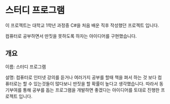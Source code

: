# 스터디 프로그램
이 프로젝트는 대학교 1학년 과정중 C#을 처음 배운 직후 작성했던 프로젝트 입니다.

컴퓨터로 공부하면서 딴짓을 못하도록 하자는 아이디어를 구현했습니다.
## 개요
이름: 스터디 프로그램

설명: 컴퓨터로 인터넷 강의를 듣거나 여러가지 공부를 할때 책을 펴서 하는 것 보다 컴퓨터로는 할 수 있는것들이 많다보니 딴짓을 할 확률이 높다고 생각했습니다. 따라서 동기부여를 통해 공부를 돕는 프로그램을 개발하면 좋겠다는 아이디어를 토대로 진행한 프로젝트 입니다.